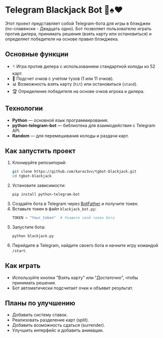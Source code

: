 # Telegram Blackjack Bot 🤖♠️♥️

Этот проект представляет собой Telegram-бота для игры в блэкджек (по-славянски - Двадцать одно). Бот позволяет пользователю играть против дилера, принимать решения (взять карту или остановиться) и определяет победителя на основе правил блэкджека.

## Основные функции
- 🃏 Игра против дилера с использованием стандартной колоды из 52 карт.
- 🎯 Подсчет очков с учетом тузов (1 или 11 очков).
- 📊 Возможность взять карту (`hit`) или остановиться (`stand`).
- 🏆 Определение победителя на основе очков игрока и дилера.

## Технологии
- **Python** — основной язык программирования.
- **python-telegram-bot** — библиотека для взаимодействия с Telegram API.
- **Random** — для перемешивания колоды и раздачи карт.

## Как запустить проект
1. Клонируйте репозиторий:
   ```bash
   git clone https://github.com/karas3vv/tgbot-blackjack.git
   cd tgbot-blackjack
   ```
2. Установите зависимости:
   ```bash
   pip install python-telegram-bot
   ```
3. Создайте бота в Telegram через [BotFather](https://core.telegram.org/bots#botfather) и получите токен.
4. Вставьте токен в файл `blackjack_bot.py`:
   ```python
   TOKEN = "Your_token"  # Укажите свой токен бота
   ```
5. Запустите бота:
   ```bash
   python blackjack.py
   ```
6. Перейдите в Telegram, найдите своего бота и начните игру командой `/start`.

## Как играть
- Используйте кнопки "Взять карту" или "Достаточно", чтобы принимать решения.
- Бот автоматически подсчитает очки и объявит результат.

## Планы по улучшению
- Добавить систему ставок.
- Реализовать разделение карт (split).
- Добавить возможность сдаться (surrender).
- Улучшить интерфейс и добавить анимации.
